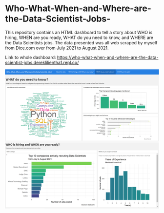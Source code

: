 # Who-What-When-and-Where-are-the-Data-Scientist-Jobs-
This repository contains an HTML dashboard to tell a story about WHO is hiring, WHEN are you ready, WHAT do you need to know, and WHERE are the Data Scientists jobs. The data presented was all web scraped by myself from Dice.com over from July 2021 to August 2021.

Link to whole dashboard: https://who-what-when-and-where-are-the-data-scientist-jobs.dereklilientha1.repl.co/

<img src='Dashboard Demo.png'>

<img src='Dashboard WHO WHEN.png'>


